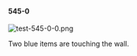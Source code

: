 #### 545-0
![test-545-0-0.png](https://github.com/lil-lab/nlvr/raw/master/nlvr/test/images/1/test-545-0-0.png "test-545-0-0.png")

Two blue items are touching the wall.